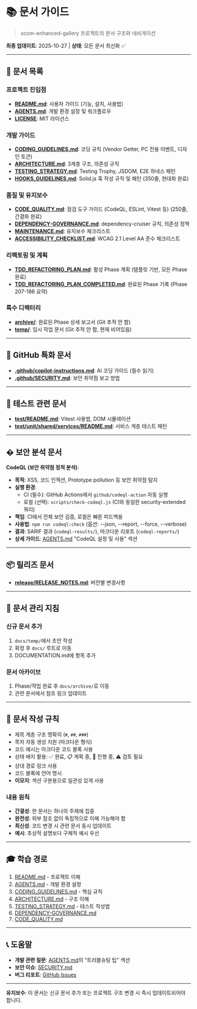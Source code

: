 # 📚 문서 가이드

> xcom-enhanced-gallery 프로젝트의 문서 구조와 네비게이션

**최종 업데이트**: 2025-10-27 | **상태**: 모든 문서 최신화 ✅

---

## 📖 문서 목록

### 프로젝트 진입점

- **[README.md](../README.md)**: 사용자 가이드 (기능, 설치, 사용법)
- **[AGENTS.md](../AGENTS.md)**: 개발 환경 설정 및 워크플로우
- **[LICENSE](../LICENSE)**: MIT 라이선스

### 개발 가이드

- **[CODING_GUIDELINES.md](./CODING_GUIDELINES.md)**: 코딩 규칙 (Vendor Getter,
  PC 전용 이벤트, 디자인 토큰)
- **[ARCHITECTURE.md](./ARCHITECTURE.md)**: 3계층 구조, 의존성 규칙
- **[TESTING_STRATEGY.md](./TESTING_STRATEGY.md)**: Testing Trophy, JSDOM, E2E
  하네스 패턴
- **[HOOKS_GUIDELINES.md](./HOOKS_GUIDELINES.md)**: Solid.js 훅 작성 규칙 및
  패턴 (350줄, 현대화 완료)

### 품질 및 유지보수

- **[CODE_QUALITY.md](./CODE_QUALITY.md)**: 점검 도구 가이드 (CodeQL, ESLint,
  Vitest 등) (250줄, 간결화 완료)
- **[DEPENDENCY-GOVERNANCE.md](./DEPENDENCY-GOVERNANCE.md)**: dependency-cruiser
  규칙, 의존성 정책
- **[MAINTENANCE.md](./MAINTENANCE.md)**: 유지보수 체크리스트
- **[ACCESSIBILITY_CHECKLIST.md](./ACCESSIBILITY_CHECKLIST.md)**: WCAG 2.1 Level
  AA 준수 체크리스트

### 리팩토링 및 계획

- **[TDD_REFACTORING_PLAN.md](./TDD_REFACTORING_PLAN.md)**: 활성 Phase 계획
  (템플릿 기반, 모든 Phase 완료)
- **[TDD_REFACTORING_PLAN_COMPLETED.md](./TDD_REFACTORING_PLAN_COMPLETED.md)**:
  완료된 Phase 기록 (Phase 207-186 요약)

### 특수 디렉터리

- **[archive/](./archive/)**: 완료된 Phase 상세 보고서 (Git 추적 안 함)
- **[temp/](./temp/)**: 임시 작업 문서 (Git 추적 안 함, 현재 비어있음)

---

## 🔧 GitHub 특화 문서

- **[.github/copilot-instructions.md](../.github/copilot-instructions.md)**: AI
  코딩 가이드 (필수 읽기)
- **[.github/SECURITY.md](../.github/SECURITY.md)**: 보안 취약점 보고 방법

---

## 🧪 테스트 관련 문서

- **[test/README.md](../test/README.md)**: Vitest 사용법, DOM 시뮬레이션
- **[test/unit/shared/services/README.md](../test/unit/shared/services/README.md)**:
  서비스 계층 테스트 패턴

---

## � 보안 분석 문서

**CodeQL (보안 취약점 정적 분석)**:

- **목적**: XSS, 코드 인젝션, Prototype pollution 등 보안 취약점 탐지
- **실행 환경**:
  - CI (필수): GitHub Actions에서 `github/codeql-action` 자동 실행
  - 로컬 (선택): `scripts/check-codeql.js` (CI와 동일한 security-extended 쿼리)
- **책임**: CI에서 전체 보안 검증, 로컬은 빠른 피드백용
- **사용법**: `npm run codeql:check` (옵션: --json, --report, --force,
  --verbose)
- **결과**: SARIF 결과 (`codeql-results/`), 마크다운 리포트 (`codeql-reports/`)
- **상세 가이드**: [AGENTS.md](../AGENTS.md) "CodeQL 설정 및 사용" 섹션

---

## 📦 릴리즈 문서

- **[release/RELEASE_NOTES.md](../release/RELEASE_NOTES.md)**: 버전별 변경사항

---

## 🔄 문서 관리 지침

### 신규 문서 추가

1. `docs/temp/`에서 초안 작성
2. 확정 후 `docs/` 루트로 이동
3. DOCUMENTATION.md에 항목 추가

### 문서 아카이브

1. Phase/작업 완료 후 `docs/archive/`로 이동
2. 관련 문서에서 참조 링크 업데이트

---

## 📝 문서 작성 규칙

- 제목 계층 구조 명확히 (`#`, `##`, `###`)
- 목차 자동 생성 지원 (마크다운 형식)
- 코드 예시는 마크다운 코드 블록 사용
- 상태 배지 활용: ✅ 완료, 📋 계획 중, 🔄 진행 중, ⚠️ 검토 필요
- 상대 경로 링크 사용
- 코드 블록에 언어 명시
- **이모지**: 섹션 구분용으로 일관성 있게 사용

### 내용 원칙

- **간결성**: 한 문서는 하나의 주제에 집중
- **완전성**: 외부 참조 없이 독립적으로 이해 가능해야 함
- **최신성**: 코드 변경 시 관련 문서 동시 업데이트
- **예시**: 추상적 설명보다 구체적 예시 우선

---

## 🎓 학습 경로

1. [README.md](../README.md) - 프로젝트 이해
2. [AGENTS.md](../AGENTS.md) - 개발 환경 설정
3. [CODING_GUIDELINES.md](./CODING_GUIDELINES.md) - 핵심 규칙
4. [ARCHITECTURE.md](./ARCHITECTURE.md) - 구조 이해
5. [TESTING_STRATEGY.md](./TESTING_STRATEGY.md) - 테스트 작성법
6. [DEPENDENCY-GOVERNANCE.md](./DEPENDENCY-GOVERNANCE.md)
7. [CODE_QUALITY.md](./CODE_QUALITY.md)

---

## 📞 도움말

- **개발 관련 질문**: [AGENTS.md](../AGENTS.md)의 "트러블슈팅 팁" 섹션
- **보안 이슈**: [SECURITY.md](../.github/SECURITY.md)
- **버그 리포트**:
  [GitHub Issues](https://github.com/PiesP/xcom-enhanced-gallery/issues)

---

**유지보수**: 이 문서는 신규 문서 추가 또는 프로젝트 구조 변경 시 즉시
업데이트되어야 합니다.
